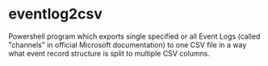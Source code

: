 # eventlog2csv
 Powershell program which exports single specified or all Event Logs (called "channels" in official Microsoft documentation) to 
    one CSV file in a way what <EventData> event record structure is split to multiple CSV columns. 
